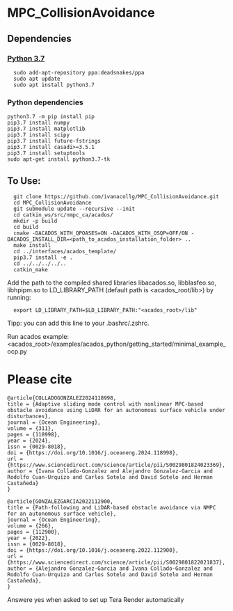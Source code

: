 # MPC_CollisionAvoidance

## Dependencies

### [Python 3.7](https://medium.com/analytics-vidhya/how-to-install-and-switch-between-different-python-versions-in-ubuntu-16-04-dc1726796b9b)
```
  sudo add-apt-repository ppa:deadsnakes/ppa
  sudo apt update
  sudo apt install python3.7

```
### Python dependencies
```
python3.7 -m pip install pip
pip3.7 install numpy
pip3.7 install matplotlib
pip3.7 install scipy
pip3.7 install future-fstrings
pip3.7 install casadi>=3.5.1
pip3.7 install setuptools
sudo apt-get install python3.7-tk

```

## To Use:
```
  git clone https://github.com/ivanacollg/MPC_CollisionAvoidance.git
  cd MPC_CollisionAvoidance
  git submodule update --recursive --init
  cd catkin_ws/src/nmpc_ca/acados/
  mkdir -p build
  cd build
  cmake -DACADOS_WITH_QPOASES=ON -DACADOS_WITH_OSQP=OFF/ON -DACADOS_INSTALL_DIR=<path_to_acados_installation_folder> ..
  make install 
  cd ../interfaces/acados_template/
  pip3.7 install -e .
  cd ../../../../..
  catkin_make
```
Add the path to the compiled shared libraries libacados.so, libblasfeo.so, libhpipm.so to LD_LIBRARY_PATH (default path is <acados_root/lib>) by running:
```
  export LD_LIBRARY_PATH=$LD_LIBRARY_PATH:"<acados_root>/lib"
```
Tipp: you can add this line to your .bashrc/.zshrc.

Run acados example:
<acados_root>/examples/acados_python/getting_started/minimal_example_ocp.py

# Please cite 
```
@article{COLLADOGONZALEZ2024118998,
title = {Adaptive sliding mode control with nonlinear MPC-based obstacle avoidance using LiDAR for an autonomous surface vehicle under disturbances},
journal = {Ocean Engineering},
volume = {311},
pages = {118998},
year = {2024},
issn = {0029-8018},
doi = {https://doi.org/10.1016/j.oceaneng.2024.118998},
url = {https://www.sciencedirect.com/science/article/pii/S0029801824023369},
author = {Ivana Collado-Gonzalez and Alejandro Gonzalez-Garcia and Rodolfo Cuan-Urquizo and Carlos Sotelo and David Sotelo and Herman Castañeda}
}

@article{GONZALEZGARCIA2022112900,
title = {Path-following and LiDAR-based obstacle avoidance via NMPC for an autonomous surface vehicle},
journal = {Ocean Engineering},
volume = {266},
pages = {112900},
year = {2022},
issn = {0029-8018},
doi = {https://doi.org/10.1016/j.oceaneng.2022.112900},
url = {https://www.sciencedirect.com/science/article/pii/S0029801822021837},
author = {Alejandro Gonzalez-Garcia and Ivana Collado-Gonzalez and Rodolfo Cuan-Urquizo and Carlos Sotelo and David Sotelo and Herman Castañeda},
}
```
Answere yes when asked to set up Tera Render automatically

